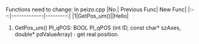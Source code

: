 Functions need to change:
In peizo.cpp
|No.| Previous Func| New Func|
|:--:|-------------|---------:|
|1|GetPos_um()||Hello|


1. GetPos_um()
   PI_qPOS: BOOL PI_qPOS (int ID, const char* szAxes, double* 
pdValueArray) : get real position. 
